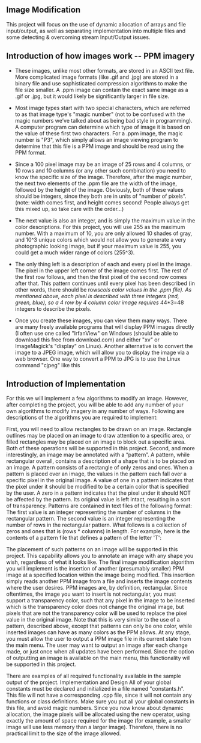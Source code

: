 ## Image Modification

This project will focus on the use of dynamic allocation of arrays and file input/output, as well as separating implementation into multiple files and some detecting & overcoming stream Input/Output issues.

## Introduction of how images work -- PPM imagery
- These images, unlike most other formats, are stored in an ASCII text file. More complicated image formats (like .gif and .jpg) are stored in a binary file and use sophisticated compression algorithms to make the file size smaller. A .ppm image can contain the exact same image as a .gif or .jpg, but it would likely be significantly larger in file size. 

- Most image types start with two special characters, which are referred to as that image type's "magic number" (not to be confused with the magic numbers we’ve talked about as being bad style in programming). A computer program can determine which type of image it is based on the value of these first two characters. For a .ppm image, the magic number is "P3", which simply allows an image viewing program to determine that this file is a PPM image and should be read using the PPM format.

- Since a 100 pixel image may be an image of 25 rows and 4 columns, or 10 rows and 10 columns (or any other such combination) you need to know the specific size of the image. Therefore, after the magic number, the next two elements of the .ppm file are the width of the image, followed by the height of the image. Obviously, both of these values should be integers, since they both are in units of "number of pixels". (note: width comes first, and height comes second! People always get this mixed up, so take care with the order…)

- The next value is also an integer, and is simply the maximum value in the color descriptions. For this project, you will use 255 as the maximum number. With a maximum of 10, you are only allowed 10 shades of gray, and 10^3 unique colors which would not allow you to generate a very photographic looking image, but if your maximum value is 255, you could get a much wider range of colors (255^3).

- The only thing left is a description of each and every pixel in the image. The pixel in the upper left corner of the image comes first. The rest of the first row follows, and then the first pixel of the second row comes after that. This pattern continues until every pixel has been described (in other words, there should be rows*cols color values in the .ppm file). As mentioned above, each pixel is described with three integers (red, green, blue), so a 4 row by 4 column color image requires 4*4*3=48 integers to describe the pixels.

- Once you create these images, you can view them many ways. There are many freely available programs that will display PPM images directly (I often use one called "IrfanView" on Windows (should be able to download this free from download.com) and either "xv" or ImageMagick's "display" on Linux). Another alternative is to convert the image to a JPEG image, which will allow you to display the image via a web browser. One way to convert a PPM to JPG is to use the Linux command "cjpeg" like this

## Introduction of Implementation

For this we will implement a few algorithms to modify an image. However, after completing the project, you will be able to add any number of your own algorithms to modify imagery in any number of ways. Following are descriptions of the algorithms you are required to implement:



First, you will need to allow rectangles to be drawn on an image. Rectangle outlines may be placed on an image to draw attention to a specific area, or filled rectangles may be placed on an image to block out a specific area. Both of these operations will be supported in this project.
Second, and more interestingly, an image may be annotated with a “pattern”. A pattern, while rectangular overall, contains a description of a shape that is to be placed on an image. A pattern consists of a rectangle of only zeros and ones. When a pattern is placed over an image, the values in the pattern each fall over a specific pixel in the original image. A value of one in a pattern indicates that the pixel under it should be modified to be a certain color that is specified by the user. A zero in a pattern indicates that the pixel under it should NOT be affected by the pattern. Its original value is left intact, resulting in a sort of transparency.
Patterns are contained in text files of the following format: The first value is an integer representing the number of columns in the rectangular pattern. The second value is an integer representing the number of rows in the rectangular pattern. What follows is a collection of zeros and ones that is (rows * columns) in length. For example, here is the contents of a pattern file that defines a pattern of the letter 'T':

The placement of such patterns on an image will be supported in this project. This capability allows you to annotate an image with any shape you wish, regardless of what it looks like.
The final image modification algorithm you will implement is the insertion of another (presumably smaller) PPM image at a specified location within the image being modified. This insertion simply reads another PPM image from a file and inserts the image contents where the user desires. PPM images are, by definition, rectangular. Since oftentimes, the image you want to insert is not rectangular, you must support a transparency color, such that any pixel in the image to be inserted which is the transparency color does not change the original image, but pixels that are not the transparency color will be used to replace the pixel value in the original image. Note that this is very similar to the use of a pattern, described above, except that patterns can only be one color, while inserted images can have as many colors as the PPM allows.
At any stage, you must allow the user to output a PPM image file in its current state from the main menu. The user may want to output an image after each change made, or just once when all updates have been performed. Since the option of outputting an image is available on the main menu, this functionality will be supported in this project.

There are examples of all required functionality available in the sample output of the project.
Implementation and Design
All of your global constants must be declared and initialized in a file named "constants.h". This file will not have a corresponding .cpp file, since it will not contain any functions or class definitions. Make sure you put all your global constants in this file, and avoid magic numbers. Since you now know about dynamic allocation, the image pixels will be allocated using the new operator, using exactly the amount of space required for the image (for example, a smaller image will use less memory than a larger image). Therefore, there is no practical limit to the size of the image allowed.


